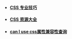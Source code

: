 * #### [CSS 专业技巧](https://github.com/AllThingsSmitty/css-protips/tree/master/translations/zh-CN#consistent-vertical-rhythm)
* #### [CSS 资源大全](https://github.com/jobbole/awesome-css-cn)
* #### [can I use css属性兼容性查询](http://caniuse.com)





